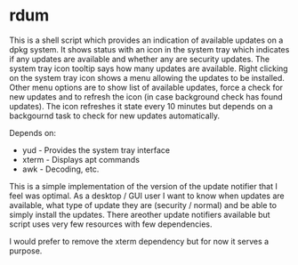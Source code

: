 # rdum

This is a shell script which provides an indication of available updates on a dpkg system. It shows status with an icon in the system tray which indicates if any updates are available and whether any are security updates. The system tray icon tooltip says how many updates are available. Right clicking on the system tray icon shows a menu allowing the updates to be installed. Other menu options are to show list of available updates, force a check for new updates and to refresh the icon (in case background check has found updates). The icon refreshes it state every 10 minutes but depends on a backgournd task to check for new updates automatically.

Depends on:
* yud - Provides the system tray interface
* xterm - Displays apt commands
* awk - Decoding, etc.

This is a simple implementation of the version of the update notifier that I feel was optimal. As a desktop / GUI user I want to know when updates are available, what type of update they are (security / normal) and be able to simply install the updates. There areother  update notifiers available but script uses very few resources with few dependencies.

I would prefer to remove the xterm dependency but for now it serves a purpose.
